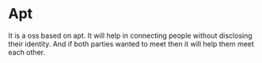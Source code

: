 # Apt
It is a oss based on apt. It will help in connecting people without disclosing their identity. And if both parties wanted to meet then it will help them meet each other.
